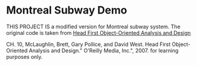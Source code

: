 # Montreal Subway Demo

THIS PROJECT IS a modified version for Montreal subway system.
The original code is taken from [Head First Object-Oriented Analysis and Design](https://resources.oreilly.com/examples/9780596008673/tree/master/chapter10)

CH. 10,  McLaughlin, Brett, Gary Pollice, and David West. 
Head First Object-Oriented Analysis and Design." O'Reilly Media, Inc.", 2007.
for learning purposes only.

